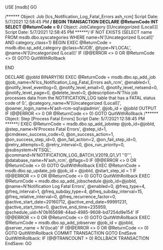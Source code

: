 USE [msdb]
GO

/****** Object:  Job [Ics_Notification_Log_Fatal_Errors ash_rcm]    Script Date: 5/7/2021 12:58:45 PM ******/
BEGIN TRANSACTION
DECLARE @ReturnCode INT
SELECT @ReturnCode = 0
/****** Object:  JobCategory [[Uncategorized (Local)]]    Script Date: 5/7/2021 12:58:45 PM ******/
IF NOT EXISTS (SELECT name FROM msdb.dbo.syscategories WHERE name=N'[Uncategorized (Local)]' AND category_class=1)
BEGIN
EXEC @ReturnCode = msdb.dbo.sp_add_category @class=N'JOB', @type=N'LOCAL', @name=N'[Uncategorized (Local)]'
IF (@@ERROR <> 0 OR @ReturnCode <> 0) GOTO QuitWithRollback

END

DECLARE @jobId BINARY(16)
EXEC @ReturnCode =  msdb.dbo.sp_add_job @job_name=N'Ics_Notification_Log_Fatal_Errors ash_rcm', 
		@enabled=1, 
		@notify_level_eventlog=0, 
		@notify_level_email=0, 
		@notify_level_netsend=0, 
		@notify_level_page=0, 
		@delete_level=0, 
		@description=N'This job processes data from the NOTIFICATION_LOG table that has a FATAL status code of 0.', 
		@category_name=N'[Uncategorized (Local)]', 
		@owner_login_name=N'ash-rcm-sql\sqladmin', @job_id = @jobId OUTPUT
IF (@@ERROR <> 0 OR @ReturnCode <> 0) GOTO QuitWithRollback
/****** Object:  Step [Process Fatal Errors]    Script Date: 5/7/2021 12:58:45 PM ******/
EXEC @ReturnCode = msdb.dbo.sp_add_jobstep @job_id=@jobId, @step_name=N'Process Fatal Errors', 
		@step_id=1, 
		@cmdexec_success_code=0, 
		@on_success_action=1, 
		@on_success_step_id=0, 
		@on_fail_action=2, 
		@on_fail_step_id=0, 
		@retry_attempts=0, 
		@retry_interval=0, 
		@os_run_priority=0, @subsystem=N'TSQL', 
		@command=N'NOTIFICATION_LOG_BATCH_V2019_Q1_V1 ''0''', 
		@database_name=N'ash_rcm', 
		@flags=0
IF (@@ERROR <> 0 OR @ReturnCode <> 0) GOTO QuitWithRollback
EXEC @ReturnCode = msdb.dbo.sp_update_job @job_id = @jobId, @start_step_id = 1
IF (@@ERROR <> 0 OR @ReturnCode <> 0) GOTO QuitWithRollback
EXEC @ReturnCode = msdb.dbo.sp_add_jobschedule @job_id=@jobId, @name=N'Notification Log Fatal Errors', 
		@enabled=0, 
		@freq_type=4, 
		@freq_interval=1, 
		@freq_subday_type=4, 
		@freq_subday_interval=15, 
		@freq_relative_interval=0, 
		@freq_recurrence_factor=0, 
		@active_start_date=20160712, 
		@active_end_date=99991231, 
		@active_start_time=0, 
		@active_end_time=235959, 
		@schedule_uid=N'0b165698-44ad-4985-9608-bd7254d9e154'
IF (@@ERROR <> 0 OR @ReturnCode <> 0) GOTO QuitWithRollback
EXEC @ReturnCode = msdb.dbo.sp_add_jobserver @job_id = @jobId, @server_name = N'(local)'
IF (@@ERROR <> 0 OR @ReturnCode <> 0) GOTO QuitWithRollback
COMMIT TRANSACTION
GOTO EndSave
QuitWithRollback:
    IF (@@TRANCOUNT > 0) ROLLBACK TRANSACTION
EndSave:
GO


